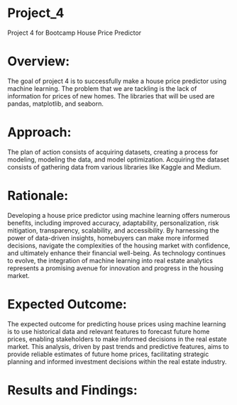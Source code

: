 # Project_4
Project 4 for Bootcamp 
House Price Predictor
# Overview: 
The goal of project 4 is to successfully make a house price predictor using machine learning. The problem that we are tackling is the lack of information for prices of new homes. The libraries that will be used are pandas, matplotlib, and seaborn.
# Approach: 
The plan of action consists of acquiring datasets, creating a process for modeling, modeling the data, and model optimization. Acquiring the dataset consists of gathering data from various libraries like Kaggle and Medium. 
# Rationale: 
Developing a house price predictor using machine learning offers numerous benefits, including improved accuracy, adaptability, personalization, risk mitigation, transparency, scalability, and accessibility. By harnessing the power of data-driven insights, homebuyers can make more informed decisions, navigate the complexities of the housing market with confidence, and ultimately enhance their financial well-being. As technology continues to evolve, the integration of machine learning into real estate analytics represents a promising avenue for innovation and progress in the housing market.
# Expected Outcome: 
The expected outcome for predicting house prices using machine learning is to use historical data and relevant features to forecast future home prices, enabling stakeholders to make informed decisions in the real estate market. This analysis, driven by past trends and predictive features, aims to provide reliable estimates of future home prices, facilitating strategic planning and informed investment decisions within the real estate industry.
# Results and Findings: 

